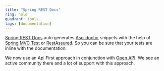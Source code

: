 ```yaml
---
title: "Spring REST Docs"
ring: hold
quadrant: tools
tags: [documentation]
---
```


[Spring REST Docs](https://spring.io/projects/spring-restdocs/) auto generates [Asciidoctor](http://asciidoctor.org/) snippets with the help of [Spring MVC Test](http://docs.spring.io/spring/docs/current/spring-framework-reference/htmlsingle#spring-mvc-test-framework) or [RestAssured](https://www.aoe.com/techradar/tools/rest-assured.html).
So you can be sure that your tests are inline with the documentation.

We now use an Api First approach in conjunction with [Open API](https://www.aoe.com/techradar/tools/open-api.html). We see an active community there and a lot of support with this approach.
